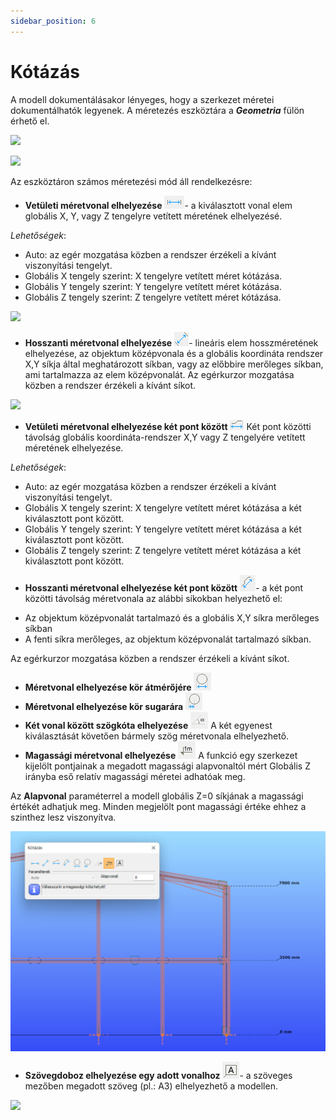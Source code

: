 ```yaml
---
sidebar_position: 6
---
```

# Kótázás
<!-- wp:paragraph -->

A modell dokumentálásakor lényeges, hogy a szerkezet méretei dokumentálhatók legyenek. A méretezés eszköztára a _**Geometria**_ fülön érhető el.

<!-- /wp:paragraph -->

<!-- wp:image {"align":"center","id":32802,"width":647,"height":79,"sizeSlug":"full","linkDestination":"media"} -->

[![](https://consteelsoftware.com/wp-content/uploads/2022/02/func_meretvonal_elhelyezes.png)](./img/wp-content-uploads-2022-02-func_meretvonal_elhelyezes.png)

<!-- /wp:image -->

<!-- wp:image {"align":"right","id":32809,"width":359,"height":152,"sizeSlug":"full","linkDestination":"media"} -->

[![](https://consteelsoftware.com/wp-content/uploads/2022/02/meretvonal_vetuleti.png)](./img/wp-content-uploads-2022-02-meretvonal_vetuleti.png)

<!-- /wp:image -->

<!-- wp:paragraph -->

Az eszköztáron számos méretezési mód áll rendelkezésre:

<!-- /wp:paragraph -->

<!-- wp:list -->

- **Vetületi méretvonal elhelyezése** ![](./img/wp-content-uploads-2021-04-4-6-Dim-projected-icon.png)- a kiválasztott vonal elem globális X, Y, vagy Z tengelyre vetített méretének elhelyezésé.

<!-- /wp:list -->

<!-- wp:paragraph {"editorskit":{"indent":40,"devices":false,"desktop":true,"tablet":true,"mobile":true,"loggedin":true,"loggedout":true,"acf_visibility":"","acf_field":"","acf_condition":"","acf_value":"","migrated":false,"unit_test":false}} -->

_Lehetőségek_:

<!-- /wp:paragraph -->

<!-- wp:list {"editorskit":{"indent":60,"devices":false,"desktop":true,"tablet":true,"mobile":true,"loggedin":true,"loggedout":true,"acf_visibility":"","acf_field":"","acf_condition":"","acf_value":"","migrated":false,"unit_test":false}} -->

- Auto: az egér mozgatása közben a rendszer érzékeli a kívánt viszonyítási tengelyt.
- Globális X tengely szerint: X tengelyre vetített méret kótázása.
- Globális Y tengely szerint: Y tengelyre vetített méret kótázása.
- Globális Z tengely szerint: Z tengelyre vetített méret kótázása.

<!-- /wp:list -->

<!-- wp:image {"align":"center","id":7862,"width":535,"height":417,"sizeSlug":"full","linkDestination":"media"} -->

[![](https://consteelsoftware.com/wp-content/uploads/2021/04/4-6-Dim-proj-pic.png)](./img/wp-content-uploads-2021-04-4-6-Dim-proj-pic.png)

<!-- /wp:image -->

<!-- wp:list -->

- **Hosszanti méretvonal elhelyezése** ![](./img/wp-content-uploads-2021-04-4-6-Dim-length-icon.png)- lineáris elem hosszméretének elhelyezése, az objektum középvonala és a globális koordináta rendszer X,Y síkja által meghatározott síkban, vagy az előbbire merőleges síkban, ami tartalmazza az elem középvonalát. Az egérkurzor mozgatása közben a rendszer érzékeli a kívánt síkot.

<!-- /wp:list -->

<!-- wp:image {"align":"center","id":7874,"width":425,"height":350,"sizeSlug":"full","linkDestination":"media"} -->

[![](https://consteelsoftware.com/wp-content/uploads/2021/04/4-6-Dim-length-pic.jpg)](./img/wp-content-uploads-2021-04-4-6-Dim-length-pic.jpg)

<!-- /wp:image -->

<!-- wp:list -->

- **Vetületi méretvonal elhelyezése két pont között** ![](./img/wp-content-uploads-2021-04-4-6-Dim-proj-point-icon.png) Két pont közötti távolság globális koordináta-rendszer X,Y vagy Z tengelyére vetített méretének elhelyezése.

<!-- /wp:list -->

<!-- wp:paragraph {"editorskit":{"indent":40,"devices":false,"desktop":true,"tablet":true,"mobile":true,"loggedin":true,"loggedout":true,"acf_visibility":"","acf_field":"","acf_condition":"","acf_value":"","migrated":false,"unit_test":false}} -->

_Lehetőségek_:

<!-- /wp:paragraph -->

<!-- wp:list {"editorskit":{"indent":60,"devices":false,"desktop":true,"tablet":true,"mobile":true,"loggedin":true,"loggedout":true,"acf_visibility":"","acf_field":"","acf_condition":"","acf_value":"","migrated":false,"unit_test":false}} -->

- Auto: az egér mozgatása közben a rendszer érzékeli a kívánt viszonyítási tengelyt.
- Globális X tengely szerint: X tengelyre vetített méret kótázása a két kiválasztott pont között.
- Globális Y tengely szerint: Y tengelyre vetített méret kótázása a két kiválasztott pont között.
- Globális Z tengely szerint: Z tengelyre vetített méret kótázása a két kiválasztott pont között.

<!-- /wp:list -->

<!-- wp:list {"type":"A","className":"is-style-default"} -->

- **Hosszanti méretvonal elhelyezése két pont között** ![](./img/wp-content-uploads-2021-04-4-6-Dim-length-point-icon.png)- a két pont közötti távolság méretvonala az alábbi síkokban helyezhető el:

<!-- /wp:list -->

<!-- wp:list {"editorskit":{"indent":60,"devices":false,"desktop":true,"tablet":true,"mobile":true,"loggedin":true,"loggedout":true,"acf_visibility":"","acf_field":"","acf_condition":"","acf_value":"","migrated":false,"unit_test":false}} -->

- Az objektum középvonalát tartalmazó és a globális X,Y síkra merőleges síkban
- A fenti síkra merőleges, az objektum középvonalát tartalmazó síkban.

<!-- /wp:list -->

<!-- wp:paragraph {"editorskit":{"indent":40,"devices":false,"desktop":true,"tablet":true,"mobile":true,"loggedin":true,"loggedout":true,"acf_visibility":"","acf_field":"","acf_condition":"","acf_value":"","migrated":false,"unit_test":false}} -->

Az egérkurzor mozgatása közben a rendszer érzékeli a kívánt síkot.

<!-- /wp:paragraph -->

<!-- wp:list {"type":"A"} -->

- **Méretvonal elhelyezése kör átmérőjére** ![](./img/wp-content-uploads-2021-04-4-6-Dim-diam.png)
- **Méretvonal elhelyezése kör sugarára** ![](./img/wp-content-uploads-2021-04-4-6-Dim-rad.png)
- **Két vonal között szögkóta elhelyezése** ![](./img/wp-content-uploads-2021-04-4-6-Dim-angle.png) A két egyenest kiválasztását követően bármely szög méretvonala elhelyezhető.
- **Magassági méretvonal elhelyezése** ![](./img/wp-content-uploads-2021-04-4-6-Dim-height.png) A funkció egy szerkezet kijelölt pontjainak a megadott magassági alapvonaltól mért Globális Z irányba eső relatív magassági méretei adhatóak meg.

<!-- /wp:list -->

<!-- wp:paragraph {"editorskit":{"indent":40,"devices":false,"desktop":true,"tablet":true,"mobile":true,"loggedin":true,"loggedout":true,"acf_visibility":"","acf_field":"","acf_condition":"","acf_value":"","migrated":false,"unit_test":false}} -->

Az **Alapvonal** paraméterrel a modell globális Z=0 síkjának a magassági értékét adhatjuk meg. Minden megjelölt pont magassági értéke ehhez a szinthez lesz viszonyítva.

<!-- /wp:paragraph -->

<!-- wp:image {"align":"center","id":32816,"width":512,"height":359,"sizeSlug":"large","linkDestination":"media"} -->

[![](./img/wp-content-uploads-2022-02-meretvonal_magassag-1024x717.png)](https://consteelsoftware.com/wp-content/uploads/2022/02/meretvonal_magassag.png)

<!-- /wp:image -->

<!-- wp:list -->

- **Szövegdoboz elhelyezése egy adott vonalhoz** **![](./img/wp-content-uploads-2021-04-4-6-Dim-text.png)**- a szöveges mezőben megadott szöveg (pl.: A3) elhelyezhető a modellen.

<!-- /wp:list -->

<!-- wp:image {"align":"center","id":32825,"width":493,"height":371,"sizeSlug":"full","linkDestination":"media"} -->

[![](https://consteelsoftware.com/wp-content/uploads/2022/02/meretvonal_szoveg.png)](./img/wp-content-uploads-2022-02-meretvonal_szoveg.png)

<!-- /wp:image -->
